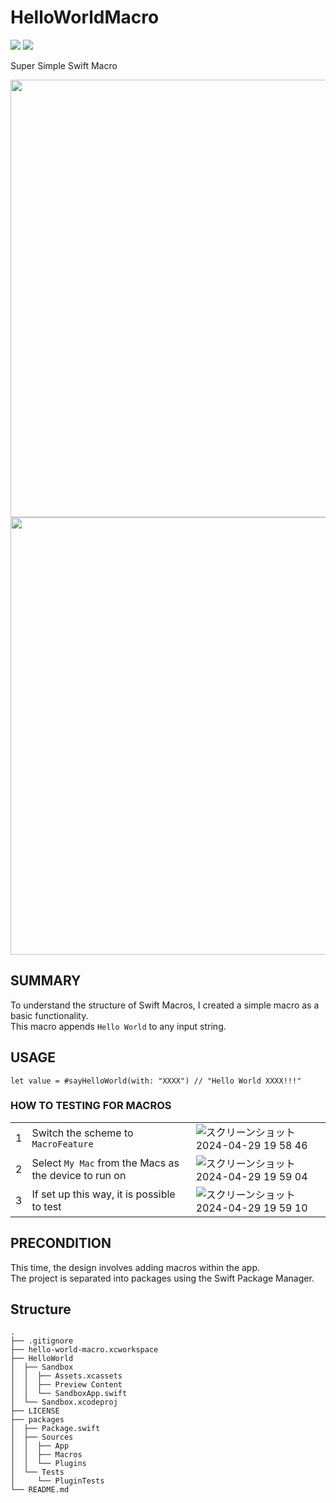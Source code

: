 # HelloWorldMacro
<img src="https://img.shields.io/badge/-xcode-000000.svg?logo=Xcode&style=for-the-badge"> <img src="https://img.shields.io/badge/-swift-000000.svg?logo=Swift&style=for-the-badge">

Super Simple Swift Macro

<img width=700 src='https://github.com/MrSmart00/HelloWorldMacro/assets/8654605/0818f568-46cd-4df8-96e1-28a0940fbe49' />
<img width=700 src='https://github.com/MrSmart00/HelloWorldMacro/assets/8654605/1d2fc6e4-1341-4c88-960f-f89ad6ff4239' />



## SUMMARY

To understand the structure of Swift Macros, I created a simple macro as a basic functionality.<br>
This macro appends `Hello World` to any input string.

## USAGE

```
let value = #sayHelloWorld(with: "XXXX") // "Hello World XXXX!!!"
```

### HOW TO TESTING FOR MACROS

|  |  |  |
|:--:|:--|:--|
| 1 | Switch the scheme to `MacroFeature` | ![スクリーンショット 2024-04-29 19 58 46](https://github.com/MrSmart00/HelloWorldMacro/assets/8654605/c15f7b44-55c9-476a-b7f7-f80e856a8316) |
| 2 | Select `My Mac` from the Macs as the device to run on | ![スクリーンショット 2024-04-29 19 59 04](https://github.com/MrSmart00/HelloWorldMacro/assets/8654605/dd2b677b-7fed-4df2-a347-71b940523992) |
| 3 | If set up this way, it is possible to test | ![スクリーンショット 2024-04-29 19 59 10](https://github.com/MrSmart00/HelloWorldMacro/assets/8654605/c5dbb743-03e2-4c87-9a36-ed5a3c965cf3) |

## PRECONDITION

This time, the design involves adding macros within the app.<br>
The project is separated into packages using the Swift Package Manager.

## Structure
```
.
├── .gitignore
├── hello-world-macro.xcworkspace
├── HelloWorld
│  ├── Sandbox
│  │  ├── Assets.xcassets
│  │  ├── Preview Content
│  │  └── SandboxApp.swift
│  └── Sandbox.xcodeproj
├── LICENSE
├── packages
│  ├── Package.swift
│  ├── Sources
│  │  ├── App
│  │  ├── Macros
│  │  └── Plugins
│  └── Tests
│     └── PluginTests
└── README.md
```
